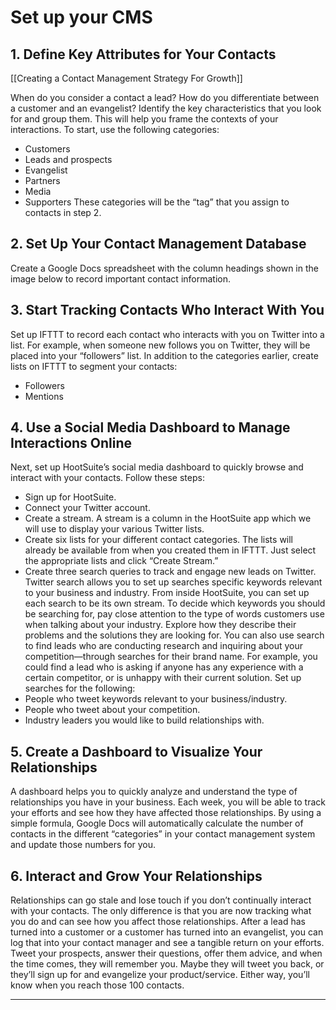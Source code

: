 # Set up your CMS

## 1. Define Key Attributes for Your Contacts

[[Creating a Contact Management Strategy For Growth]]

When do you consider a contact a lead? How do you differentiate between a customer and an evangelist? Identify the key characteristics that you look for and group them. This will help you frame the contexts of your interactions. To start, use the following categories:

- Customers
- Leads and prospects
- Evangelist
- Partners
- Media
- Supporters
  These categories will be the “tag” that you assign to contacts in step 2.

## 2. Set Up Your Contact Management Database

Create a Google Docs spreadsheet with the column headings shown in the image below to record important contact information.

## 3. Start Tracking Contacts Who Interact With You

Set up IFTTT to record each contact who interacts with you on Twitter into a list. For example, when someone new follows you on Twitter, they will be placed into your “followers” list. In addition to the categories earlier, create lists on IFTTT to segment your contacts:

- Followers
- Mentions

## 4. Use a Social Media Dashboard to Manage Interactions Online

Next, set up HootSuite’s social media dashboard to quickly browse and interact with your contacts. Follow these steps:

- Sign up for HootSuite.
- Connect your Twitter account.
- Create a stream. A stream is a column in the HootSuite app which we will use to display your various Twitter lists.
- Create six lists for your different contact categories. The lists will already be available from when you created them in IFTTT. Just select the appropriate lists and click “Create Stream.”
- Create three search queries to track and engage new leads on Twitter.
  Twitter search allows you to set up searches specific keywords relevant to your business and industry. From inside HootSuite, you can set up each search to be its own stream. To decide which keywords you should be searching for, pay close attention to the type of words customers use when talking about your industry. Explore how they describe their problems and the solutions they are looking for.
  You can also use search to find leads who are conducting research and inquiring about your competition—through searches for their brand name.
  For example, you could find a lead who is asking if anyone has any experience with a certain competitor, or is unhappy with their current solution. Set up searches for the following:
- People who tweet keywords relevant to your business/industry.
- People who tweet about your competition.
- Industry leaders you would like to build relationships with.

## 5. Create a Dashboard to Visualize Your Relationships

A dashboard helps you to quickly analyze and understand the type of relationships you have in your business. Each week, you will be able to track your efforts and see how they have affected those relationships. By using a simple formula, Google Docs will automatically calculate the number of contacts in the different “categories” in your contact management system and update those numbers for you.

## 6. Interact and Grow Your Relationships

Relationships can go stale and lose touch if you don’t continually interact with your contacts. The only difference is that you are now tracking what you do and can see how you affect those relationships. After a lead has turned into a customer or a customer has turned into an evangelist, you can log that into your contact manager and see a tangible return on your efforts.
Tweet your prospects, answer their questions, offer them advice, and when the time comes, they will remember you. Maybe they will tweet you back, or they’ll sign up for and evangelize your product/service. Either way, you’ll know when you reach those 100 contacts.

---
